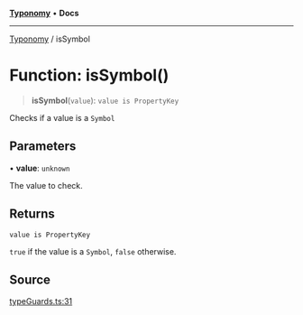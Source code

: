 [**Typonomy**](../README.md) • **Docs**

***

[Typonomy](../globals.md) / isSymbol

# Function: isSymbol()

> **isSymbol**(`value`): `value is PropertyKey`

Checks if a value is a `Symbol`

## Parameters

• **value**: `unknown`

The value to check.

## Returns

`value is PropertyKey`

`true` if the value is a `Symbol`, `false` otherwise.

## Source

[typeGuards.ts:31](https://github.com/softcraft-development/typonomy/blob/eea886e2cab97560257369acf8e7d17e5016c6e5/src/typeGuards.ts#L31)
